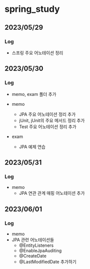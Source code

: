 # spring_study
## 2023/05/29
### Log
- 스프링 주요 어노테이션 정리


## 2023/05/30
### Log

- memo, exam 폴더 추가

- memo
  - JPA 주요 어노테이션 정리 추가
  - jUnit, jUnit의 주요 메서드 정리 추가
  - Test 주요 어노테이션 정리 추가

- exam
  - JPA 예제 연습

## 2023/05/31
### Log

- memo
  - JPA 연관 관계 매핑 어노테이션 추가

## 2023/06/01
### Log

- memo
- JPA 관련 어노테이션들
  - @EntityListeners
  - @EnableJpaAuditing 
  - @CreateDate
  - @LastModifiedDate 추가하기 


